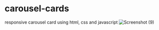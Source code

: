 # carousel-cards
responsive carousel card using html, css and javascript
![Screenshot (9)](https://github.com/Faizi79/carousel-cards/assets/143062039/a1193388-a275-4f95-8855-494b2bb83179)
